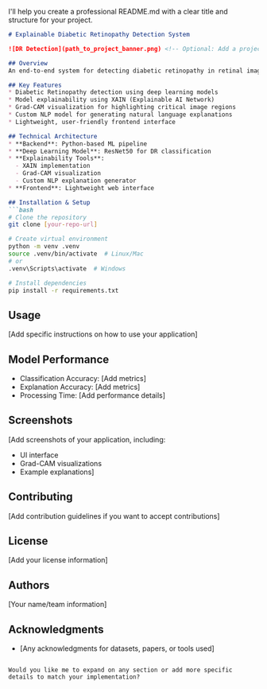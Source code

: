 I'll help you create a professional README.md with a clear title and structure for your project.

```markdown
# Explainable Diabetic Retinopathy Detection System

![DR Detection](path_to_project_banner.png) <!-- Optional: Add a project banner -->

## Overview
An end-to-end system for detecting diabetic retinopathy in retinal images with built-in explainability features. The system combines deep learning for detection with advanced visualization and natural language explanations to provide transparent and interpretable results.

## Key Features
* Diabetic Retinopathy detection using deep learning models
* Model explainability using XAIN (Explainable AI Network)
* Grad-CAM visualization for highlighting critical image regions
* Custom NLP model for generating natural language explanations
* Lightweight, user-friendly frontend interface

## Technical Architecture
* **Backend**: Python-based ML pipeline
* **Deep Learning Model**: ResNet50 for DR classification
* **Explainability Tools**: 
  - XAIN implementation
  - Grad-CAM visualization
  - Custom NLP explanation generator
* **Frontend**: Lightweight web interface

## Installation & Setup
```bash
# Clone the repository
git clone [your-repo-url]

# Create virtual environment
python -m venv .venv
source .venv/bin/activate  # Linux/Mac
# or
.venv\Scripts\activate  # Windows

# Install dependencies
pip install -r requirements.txt
```

## Usage
[Add specific instructions on how to use your application]

## Model Performance
* Classification Accuracy: [Add metrics]
* Explanation Accuracy: [Add metrics]
* Processing Time: [Add performance details]

## Screenshots
[Add screenshots of your application, including:
- UI interface
- Grad-CAM visualizations
- Example explanations]

## Contributing
[Add contribution guidelines if you want to accept contributions]

## License
[Add your license information]

## Authors
[Your name/team information]

## Acknowledgments
* [Any acknowledgments for datasets, papers, or tools used]
```

Would you like me to expand on any section or add more specific details to match your implementation?
